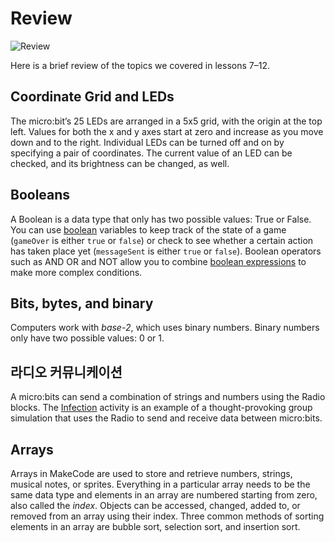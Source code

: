 # Review

![Review](/static/courses/csintro/miniproject/review.png)

Here is a brief review of the topics we covered in lessons 7–12.

## Coordinate Grid and LEDs

The micro:bit’s 25 LEDs are arranged in a 5x5 grid, with the origin at the top left. Values for both the x and y axes start at zero and increase as you move down and to the right. Individual LEDs can be turned off and on by specifying a pair of coordinates. The current value of an LED can be checked, and its brightness can be changed, as well.

## Booleans

A Boolean is a data type that only has two possible values: True or False. You can use [boolean](/types/boolean) variables to keep track of the state of a game (`gameOver` is either `true` or `false`) or check to see whether a certain action has taken place yet (`messageSent` is either `true` or `false`). Boolean operators such as AND OR and NOT allow you to combine [boolean expressions](/blocks/logic/boolean) to make more complex conditions.  

## Bits, bytes, and binary

Computers work with *base-2*, which uses binary numbers. Binary numbers only have two possible values: 0 or 1.

## 라디오 커뮤니케이션

A micro:bits can send a combination of strings and numbers using the Radio blocks. The [Infection](/projects/infection) activity is an example of a thought-provoking group simulation that uses the Radio to send and receive data between micro:bits.

## Arrays

Arrays in MakeCode are used to store and retrieve numbers, strings, musical notes, or sprites. Everything in a particular array needs to be the same data type and elements in an array are numbered starting from zero, also called the *index*. Objects can be accessed, changed, added to, or removed from an array using their index. Three common methods of sorting elements in an array are bubble sort, selection sort, and insertion sort.